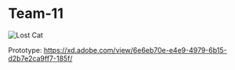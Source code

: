 # Team-11
![Lost Cat](http://www.cutestpaw.com/wp-content/uploads/2011/11/To-infinity-and-beyond.jpeg)

Prototype: https://xd.adobe.com/view/6e6eb70e-e4e9-4979-6b15-d2b7e2ca9ff7-185f/
